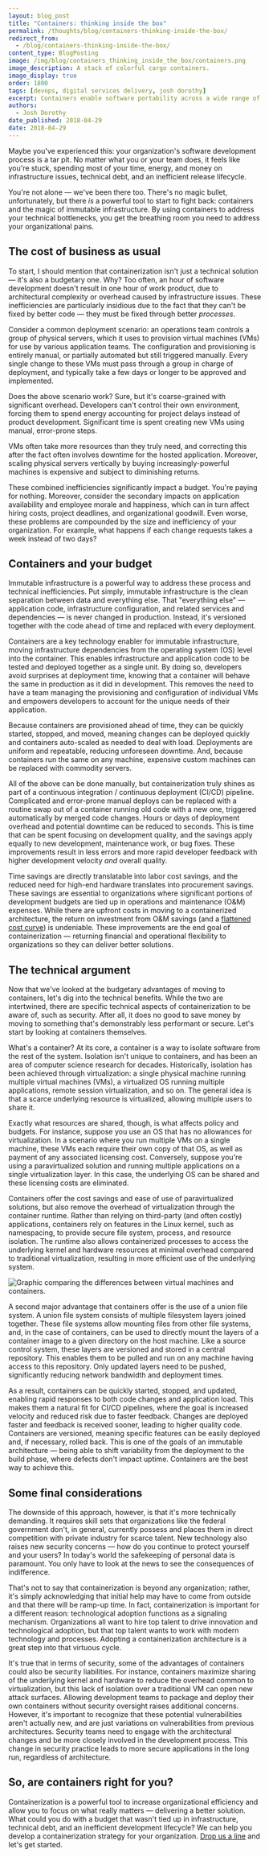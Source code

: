 ```yaml
---
layout: blog_post
title: "Containers: thinking inside the box"
permalink: /thoughts/blog/containers-thinking-inside-the-box/
redirect_from:
  - /blog/containers-thinking-inside-the-box/
content_type: BlogPosting
image: /img/blog/containers_thinking_inside_the_box/containers.png
image_description: A stack of colorful cargo containers.
image_display: true
order: 1800
tags: [devops, digital services delivery, josh dorothy]
excerpt: Containers enable software portability across a wide range of computing environments. Here's what you need to know about their budgetary, technical, and organizational value.
authors:
  - Josh Dorothy
date_published: 2018-04-29
date: 2018-04-29
---
```


Maybe you've experienced this: your organization's software development process is a tar pit. No matter what you or your team does, it feels like you're stuck, spending most of your time, energy, and money on infrastructure issues, technical debt, and an inefficient release lifecycle.

You're not alone &mdash; we've been there too. There's no magic bullet, unfortunately, but there *is* a powerful tool to start to fight back: containers and the magic of immutable infrastructure. By using containers to address your technical bottlenecks, you get the breathing room you need to address your organizational pains.

## The cost of business as usual

To start, I should mention that containerization isn't just a technical solution &mdash; it's also a budgetary one. Why? Too often, an hour of software development doesn't result in one hour of work product, due to architectural complexity or overhead caused by infrastructure issues. These inefficiencies are particularly insidious due to the fact that they can't be fixed by better code &mdash; they must be fixed through better *processes*.

Consider a common deployment scenario: an operations team controls a group of physical servers, which it uses to provision virtual machines (VMs) for use by various application teams. The configuration and provisioning is entirely manual, or partially automated but still triggered manually. Every single change to these VMs must pass through a group in charge of deployment, and typically take a few days or longer to be approved and implemented.

Does the above scenario work? Sure, but it's coarse-grained with significant overhead. Developers can't control their own environment, forcing them to spend energy accounting for project delays instead of product development. Significant time is spent creating new VMs using manual, error-prone steps.

VMs often take more resources than they truly need, and correcting this after the fact often involves downtime for the hosted application. Moreover, scaling physical servers vertically by buying increasingly-powerful machines is expensive and subject to diminishing returns.

These combined inefficiencies significantly impact a budget. You're paying for nothing. Moreover, consider the secondary impacts on application availability and employee morale and happiness, which can in turn affect hiring costs, project deadlines, and organizational goodwill. Even worse, these problems are compounded by the size and inefficiency of your organization. For example, what happens if each change requests takes a week instead of two days?

## Containers and your budget

Immutable infrastructure is a powerful way to address these process and technical inefficiencies. Put simply, immutable infrastructure is the clean separation between data and everything else. That "everything else" &mdash; application code, infrastructure configuration, and related services and dependencies &mdash; is never changed in production. Instead, it's versioned together with the code ahead of time and replaced with every deployment.

Containers are a key technology enabler for immutable infrastructure, moving infrastructure dependencies from the operating system (OS) level into the container. This enables infrastructure and application code to be tested and deployed together as a single unit. By doing so, developers avoid surprises at deployment time, knowing that a container will behave the same in production as it did in development. This removes the need to have a team managing the provisioning and configuration of individual VMs and empowers developers to account for the unique needs of their application.

Because containers are provisioned ahead of time, they can be quickly started, stopped, and moved, meaning changes can be deployed quickly and containers auto-scaled as needed to deal with load. Deployments are uniform and repeatable, reducing unforeseen downtime. And, because containers run the same on any machine, expensive custom machines can be replaced with commodity servers.

All of the above can be done manually, but containerization truly shines as part of a continuous integration / continuous deployment (CI/CD) pipeline. Complicated and error-prone manual deploys can be replaced with a routine swap out of a container running old code with a new one, triggered automatically by merged code changes. Hours or days of deployment overhead and potential downtime can be reduced to seconds. This is time that can be spent focusing on development quality, and the savings apply equally to new development, maintenance work, or bug fixes. These improvements result in less errors and more rapid developer feedback with higher development velocity *and* overall quality.

Time savings are directly translatable into labor cost savings, and the reduced need for high-end hardware translates into procurement savings. These savings are essential to organizations where significant portions of development budgets are tied up in operations and maintenance (O&M) expenses. While there are upfront costs in moving to a containerized architecture, the return on investment from O&M savings (and a [flattened cost curve](http://www.agilemodeling.com/essays/costOfChange.htm)) is undeniable. These improvements are the end goal of containerization &mdash; returning financial and operational flexibility to organizations so they can deliver better solutions.

## The technical argument

Now that we've looked at the budgetary advantages of moving to containers, let's dig into the technical benefits. While the two are intertwined, there are specific technical aspects of containerization to be aware of, such as security. After all, it does no good to save money by moving to something that's demonstrably less performant or secure. Let's start by looking at containers themselves.

What's a container? At its core, a container is a way to isolate software from the rest of the system. Isolation isn't unique to containers, and has been an area of computer science research for decades. Historically, isolation has been achieved through virtualization: a single physical machine running multiple virtual machines (VMs), a virtualized OS running multiple applications, remote session virtualization, and so on. The general idea is that a scarce underlying resource is virtualized, allowing multiple users to share it.

Exactly what resources are shared, though, is what affects policy and budgets. For instance, suppose you use an OS that has no allowances for virtualization. In a scenario where you run multiple VMs on a single machine, these VMs each require their own copy of that OS, as well as payment of any associated licensing cost. Conversely, suppose you're using a paravirtualized solution and running multiple applications on a single virtualization layer. In this case, the underlying OS can be shared and these licensing costs are eliminated.

Containers offer the cost savings and ease of use of paravirtualized solutions, but also remove the overhead of virtualization through the container runtime. Rather than relying on third-party (and often costly) applications, containers rely on features in the Linux kernel, such as namespacing, to provide secure file system, process, and resource isolation. The runtime also allows containerized processes to access the underlying kernel and hardware resources at minimal overhead compared to traditional virtualization, resulting in more efficient use of the underlying system.

![Graphic comparing the differences between virtual machines and containers.](/img/blog/containers_thinking_inside_the_box/virtual-machines-vs-containers.png)

A second major advantage that containers offer is the use of a union file system. A union file system consists of multiple filesystem layers joined together. These file systems allow mounting files from other file systems, and, in the case of containers, can be used to directly mount the layers of a container image to a given directory on the host machine. Like a source control system, these layers are versioned and stored in a central repository. This enables them to be pulled and run on any machine having access to this repository. Only updated layers need to be pushed, significantly reducing network bandwidth and deployment times.

As a result, containers can be quickly started, stopped, and updated, enabling rapid responses to both code changes and application load. This makes them a natural fit for CI/CD pipelines, where the goal is increased velocity and reduced risk due to faster feedback. Changes are deployed faster and feedback is received sooner, leading to higher quality code. Containers are versioned, meaning specific features can be easily deployed and, if necessary, rolled back. This is one of the goals of an immutable architecture &mdash; being able to shift variability from the deployment to the build phase, where defects don't impact uptime. Containers are the best way to achieve this.

## Some final considerations

The downside of this approach, however, is that it's more technically demanding. It requires skill sets that organizations like the federal government don't, in general, currently possess and places them in direct competition with private industry for scarce talent. New technology also raises new security concerns &mdash; how do you continue to protect yourself and your users? In today's world the safekeeping of personal data is paramount. You only have to look at the news to see the consequences of indifference.

That's not to say that containerization is beyond any organization; rather, it's simply acknowledging that initial help may have to come from outside and that there will be ramp-up time. In fact, containerization is important for a different reason: technological adoption functions as a signaling mechanism. Organizations all want to hire top talent to drive innovation and technological adoption, but that top talent wants to work with modern technology and processes. Adopting a containerization architecture is a great step into that virtuous cycle.

It's true that in terms of security, some of the advantages of containers could also be security liabilities. For instance, containers maximize sharing of the underlying kernel and hardware to reduce the overhead common to virtualization, but this lack of isolation over a traditional VM can open new attack surfaces. Allowing development teams to package and deploy their own containers without security oversight raises additional concerns. However, it's important to recognize that these potential vulnerabilities aren't actually new, and are just variations on vulnerabilities from previous architectures. Security teams need to engage with the architectural changes and be more closely involved in the development process. This change in security practice leads to more secure applications in the long run, regardless of architecture.

## So, are containers right for you?

Containerization is a powerful tool to increase organizational efficiency and allow you to focus on what really matters &mdash; delivering a better solution. What could you do with a budget that wasn't tied up in infrastructure, technical debt, and an inefficient development lifecycle? We can help you develop a containerization strategy for your organization. [Drop us a line](/connect/contact/) and let's get started.
